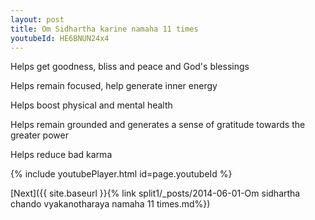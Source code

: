 ```yaml
---
layout: post
title: Om Sidhartha karine namaha 11 times
youtubeId: HE6BNUN24x4
---
```

 
 
Helps get goodness, bliss and peace and God's blessings
 
Helps remain focused, help generate inner energy 
 
Helps boost physical and mental health 
 
Helps remain grounded and generates a sense of gratitude towards the greater power 
 
Helps reduce bad karma
 
 
 
 


{% include youtubePlayer.html id=page.youtubeId %}
 
[Next]({{ site.baseurl }}{% link  split1/_posts/2014-06-01-Om sidhartha chando vyakanotharaya namaha 11 times.md%})
 
